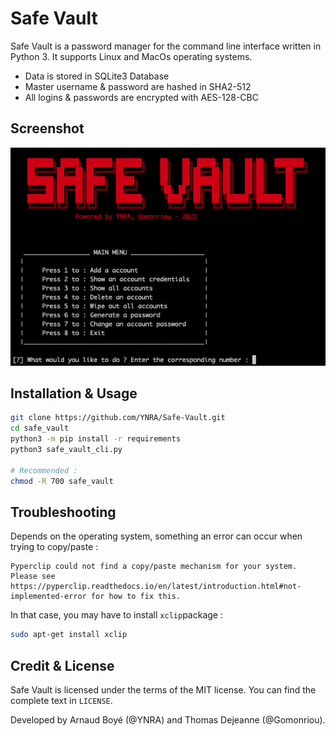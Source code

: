 



# Safe Vault

Safe Vault is a password manager for the command line interface written in Python 3. It supports Linux and MacOs operating systems. 

* Data is stored in SQLite3 Database
* Master username & password are hashed in SHA2-512
* All logins & passwords are encrypted with AES-128-CBC

## Screenshot

![screenshot](homepage.png)

## Installation & Usage

```bash
git clone https://github.com/YNRA/Safe-Vault.git
cd safe_vault
python3 -m pip install -r requirements
python3 safe_vault_cli.py

# Recommended :
chmod -R 700 safe_vault
```



## Troubleshooting

Depends on the operating system, something an error can occur when trying to copy/paste :

```
Pyperclip could not find a copy/paste mechanism for your system. Please see https://pyperclip.readthedocs.io/en/latest/introduction.html#not-implemented-error for how to fix this.
```

In that case, you may have to install `xclip`package :

```bash
sudo apt-get install xclip
```



## Credit & License

Safe Vault is licensed under the terms of the MIT license. You can find the complete text in `LICENSE`.

Developed  by Arnaud Boyé (@YNRA) and Thomas Dejeanne (@Gomonriou).

